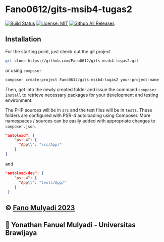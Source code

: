 
# Fano0612/gits-msib4-tugas2

[![Build Status](https://img.shields.io/travis/htr3n/php-project-template/master.svg?style=flat-square)](https://travis-ci.org/htr3n/php-project-template)
[![License: MIT](https://img.shields.io/badge/License-MIT-blue.svg)](https://opensource.org/licenses/MIT)
[![Github All Releases](https://img.shields.io/github/downloads/htr3n/php-project-template/total.svg)](https://github.com/htr3n/php-project-template/releases)


## Installation

For the starting point, just check out the git project

```sh
git clone https://github.com/Fano0612/gits-msib4-tugas2.git
```

or using `composer`

```sh
composer create-project Fano0612/gits-msib4-tugas2 your-project-name
```

Then, get into the newly created folder and issue the command `composer install` to retrieve necessary packages for your development and testing environment.

The PHP sources will be in `src` and the test files will be in `tests`. These folders are configured with PSR-4 autoloading using Composer. More namespaces / sources can be easily added with appropriate changes to `composer.json`.

```json
"autoload": {
    "psr-4": {
      "App\\": "src/App/"
    }
}
```

and 

```json
"autoload-dev": {
    "psr-4": {
      "App\\": "tests/App/"
    }
 }
```

## &copy; <a href="https://www.linkedin.com/in/yonathan-fanuel-mulyadi-08a690231/">Fano Mulyadi 2023</a>

## :school: Yonathan Fanuel Mulyadi - Universitas Brawijaya
